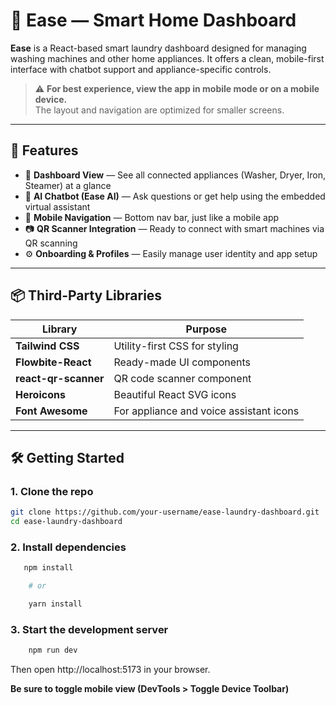 # 🧺 Ease — Smart Home Dashboard

**Ease** is a React-based smart laundry dashboard designed for managing washing machines and other home appliances. It offers a clean, mobile-first interface with chatbot support and appliance-specific controls.

> ⚠️ **For best experience, view the app in mobile mode or on a mobile device.**  
> The layout and navigation are optimized for smaller screens.

---

## 🚀 Features

- 🔄 **Dashboard View** — See all connected appliances (Washer, Dryer, Iron, Steamer) at a glance
- 🧠 **AI Chatbot (Ease AI)** — Ask questions or get help using the embedded virtual assistant
- 📱 **Mobile Navigation** — Bottom nav bar, just like a mobile app
- 📷 **QR Scanner Integration** — Ready to connect with smart machines via QR scanning
- ⚙️ **Onboarding & Profiles** — Easily manage user identity and app setup

---

## 📦 Third-Party Libraries

| Library              | Purpose                                 |
| -------------------- | --------------------------------------- |
| **Tailwind CSS**     | Utility-first CSS for styling           |
| **Flowbite-React**   | Ready-made UI components                |
| **react-qr-scanner** | QR code scanner component               |
| **Heroicons**        | Beautiful React SVG icons               |
| **Font Awesome**     | For appliance and voice assistant icons |

---

## 🛠️ Getting Started

### 1. Clone the repo

```bash
git clone https://github.com/your-username/ease-laundry-dashboard.git
cd ease-laundry-dashboard
```

### 2. Install dependencies

```bash
   npm install

    # or

    yarn install
```

### 3. Start the development server

```bash
    npm run dev
```

Then open http://localhost:5173 in your browser.

**Be sure to toggle mobile view (DevTools > Toggle Device Toolbar)**
